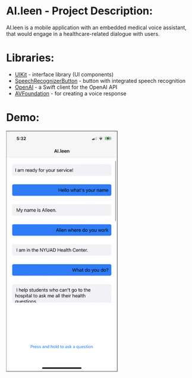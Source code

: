 # AI.leen - Project Description:
AI.leen is a mobile application with an embedded medical voice assistant,
that would engage in a healthcare-related dialogue with users.
# Libraries:
- [UIKit](https://developer.apple.com/documentation/uikit) - interface library (UI components)
- [SpeechRecognizerButton](https://github.com/alexruperez/SpeechRecognizerButton) - button with integrated speech recognition
- [OpenAI](https://github.com/MacPaw/OpenAI/) - a Swift client for the OpenAI API
- [AVFoundation](https://developer.apple.com/documentation/avfoundation/) - for creating a voice response
# Demo:

<img width="300" alt="image" src="https://github.com/ZeinMukhanov/demo/blob/main/AI_leen.png">

